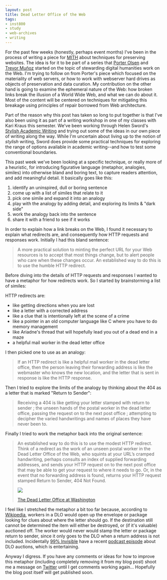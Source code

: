 ```yaml
---
layout: post
title: Dead Letter Office of the Web
tags:
- inst800
- study
- web-archives
- writing
---
```



For the past few weeks (honestly, perhaps event months) I've been in the process of writing a piece for [MITH] about techniques for preserving websites. The idea is for it to be part of a series that [Porter Olsen] and [Trevor Muñoz] started on the topic of stewarding digital humanities work on the Web. I'm trying to follow on from Porter's piece which focused on the materiality of web servers, or how to work with webserver hard drives as objects of preservation and data curation. My contribution on the other hand is going to examine the ephemeral nature of the Web: how broken links break the illusion of a World Wide Web, and what we can do about it. Most of the content will be centered on techniques for mitigating this breakage using principles of repair borrowed from Web architecture.

Part of the reason why this post has taken so long to put together is that I've also been using it as part of a writing workshop in one of my classes with Kari Kraus this semester. We've been working through Helen Sword's [Stylish Academic Writing] and trying out some of the ideas in our own piece of writing along the way. While I'm uncertain about living up to the notion of *stylish* writing, Sword does provide some practical techniques for exploring the range of options available in academic writing--and how to test some conventional boundaries.

This past week we've been looking at a specific technique, or really more of a heuristic, for introducing figurative language (metaphor, analogies, similes) into otherwise bland and boring text, to capture readers attention, and add meaningful detail. It basically goes like this:

1. identify an uninspired, dull or boring sentence
2. come up with a list of similes that relate to it
3. pick one simile and expand it into an analogy
4. play with the analogy by adding detail, and exploring its limits & "dark side"
5. work the analogy back into the sentence
6. share it with a friend to see if it works

In order to explain how a link breaks on the Web, I found it necessary to explain what redirects are, and consequently how HTTP requests and responses work. Initially I had this bland sentence:

> A more practical solution to minting the perfect URL for your Web resources is to accept that most things change, but to alert people who care when these changes occur. An established way to do this is to use the humble HTTP redirect.

Before diving into the details of HTTP requests and responses I wanted to have a metaphor for how redirects work. So I started by brainstorming a list of similes:

HTTP redirects are:

* like getting directions when you are lost
* like a letter with a corrected address
* like a clue that is intentionally left at the scene of a crime
* like a pointer in an old computer language like C where you have to do memory management
* like Ariadne's thread that will hopefully lead you out of a dead end in a maze
* a helpful mail worker in the dead letter office

I then picked one to use as an analogy:

> If an HTTP redirect is like a helpful mail worker in the dead letter office, then the person leaving their forwarding address is like the webmaster who knows the new location, and the letter that is sent in response is like the HTTP response.

Then I tried to explore the limits of the analogy by thinking about the 404 as a letter that is marked "Return to Sender":

> Receiving a 404 is like getting your letter stamped with return to sender ; the unseen hands of the postal worker in the dead letter office, passing the request on to the next post office ; attempting to decipher the varied handwritings and names of places they have never been to.

Finally I tried to work the metaphor back into the original sentence:

> An established way to do this is to use the modest HTTP redirect. Think of a
> redirect as the work of an unseen postal worker in the Dead Letter Office of 
> the Web, who squints at your URL’s cramped handwriting, perhaps consults an 
> index of supplied forwarding addresses, and sends your HTTP request on to 
> the next post office that may be able to get your request to where it needs 
> to go. Or, in the event that no forwarding address is found, returns your 
> HTTP request stamped Return to Sender, 404 Not Found.
> 
> <div class="text-center">
> <a href="https://commons.wikimedia.org/wiki/File:The_Dead_Letter_Office_at_Washington.jpg"><img src="https://upload.wikimedia.org/wikipedia/commons/thumb/5/5c/The_Dead_Letter_Office_at_Washington.jpg/579px-The_Dead_Letter_Office_at_Washington.jpg" class="center-block img-fluid"></a>
> 
> <a href="https://commons.wikimedia.org/wiki/File:The_Dead_Letter_Office_at_Washington.jpg">The Dead Letter Office at Washington</a>
> 
> </div>

I feel like I stretched the metaphor a bit too far because, according to
[Wikipedia], workers in a DLO would open up the envelope or package looking for
clues about where the letter should go. If the destination still cannot be
determined the item will either be destroyed, or (if it's valuable) auctioned
off. The worker would never would stamp the letter or package return to sender,
since it only goes to the DLO when a return address is not included.
Incidentally [99% Invisible] have a recent [podcast episode] about DLO auctions, which is entertaining.

Anyway I digress. If you have any comments or ideas for how to improve this metaphor (including completely removing it from my blog post) shoot me a message on [Twitter] until I get comments working again... Hopefully the blog post itself will get published soon.

[MITH]: http://mith.umd.edu
[Porter Olsen]: http://mith.umd.edu/hacking-miths-legacy-servers/
[Trevor Muñoz]: http://mith.umd.edu/stewarding-digital-humanities-work-on-the-web-at-mith/
[Stylish Academic Writing]: http://www.hup.harvard.edu/catalog.php?isbn=9780674064485
[Wikipedia]: https://en.wikipedia.org/wiki/Dead_letter_office
[podcast episode]: http://99percentinvisible.org/episode/dead-letter-office/
[99% Invisible]: http://99percentinvisible.org/
[Twitter]: https://twitter.com/edsu
